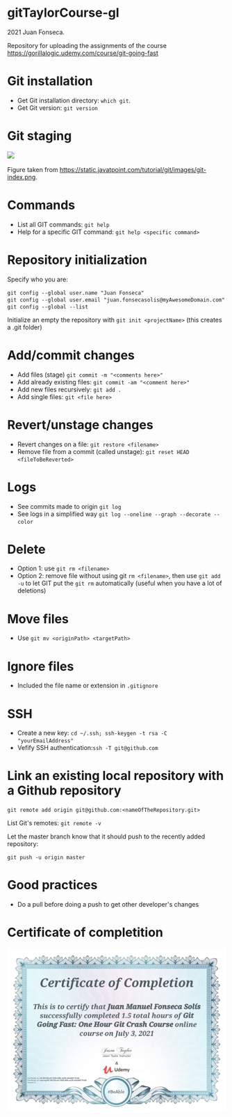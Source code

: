 # gitTaylorCourse-gl
2021 Juan Fonseca. 

Repository for uploading the assignments of the course https://gorillalogic.udemy.com/course/git-going-fast

# Git installation
* Get Git installation directory: `which git`.
* Get Git version: `git version`

# Git staging
![](https://static.javatpoint.com/tutorial/git/images/git-index.png)

Figure taken from https://static.javatpoint.com/tutorial/git/images/git-index.png.

# Commands
* List all GIT commands: `git help`
* Help for a specific GIT command: `git help <specific command>` 

# Repository initialization

Specify who you are:
```
git config --global user.name "Juan Fonseca"
git config --global user.email "juan.fonsecasolis@myAwesomeDomain.com"
git config --global --list
```

Initialize an empty the repository with `git init <projectName>` (this creates a .git folder)
 
# Add/commit changes
* Add files (stage) `git commit -m "<comments here>"`
* Add already existing files: `git commit -am "<comment here>"`
* Add new files recursively: `git add .`
* Add single files: `git <file here>`

# Revert/unstage changes
* Revert changes on a file: `git restore <filename>` 
* Remove file from a commit (called unstage): `git reset HEAD <fileToBeReverted>`

# Logs
* See commits made to origin `git log` 
* See logs in a simplified way `git log --oneline --graph --decorate --color`

# Delete
* Option 1: use `git rm <filename>`
* Option 2: remove file without using git `rm <filename>`, then use `git add -u` to let GIT put the `git rm` automatically (useful when you have a lot of deletions) 

# Move files
* Use `git mv <originPath> <targetPath>`

# Ignore files
* Included the file name or extension in `.gitignore`

# SSH
* Create a new key: `cd ~/.ssh; ssh-keygen -t rsa -C "yourEmailAddress"`
* Vefify SSH authentication:`ssh -T git@github.com`

# Link an existing local repository with a Github repository
```
git remote add origin git@github.com:<nameOfTheRepository.git>
```

List Git's remotes: `git remote -v`

Let the master branch know that it should push to the recently added repository:
```
git push -u origin master
```

# Good practices
* Do a pull before doing a push to get other developer's changes

# Certificate of completition
![](img/UC-85123ca0-1855-45fb-ae26-a0eb8911fc06.jpg)